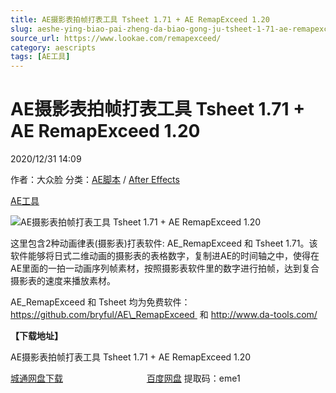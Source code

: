 ```yaml
---
title: AE摄影表拍帧打表工具 Tsheet 1.71 + AE RemapExceed 1.20
slug: aeshe-ying-biao-pai-zheng-da-biao-gong-ju-tsheet-1-71-ae-remapexceed-1-20
source_url: https://www.lookae.com/remapexceed/
category: aescripts
tags: [AE工具]
---
```

# AE摄影表拍帧打表工具 Tsheet 1.71 + AE RemapExceed 1.20

2020/12/31 14:09

作者：大众脸
分类：[AE脚本](https://www.lookae.com/after-effects/aescripts/) / [After Effects](https://www.lookae.com/after-effects/)

[AE工具](https://www.lookae.com/tag/ae%e5%b7%a5%e5%85%b7/)

![AE摄影表拍帧打表工具 Tsheet 1.71 + AE RemapExceed 1.20](https://www.lookae.com/wp-content/uploads/2020/12/RemapExceed.jpg "AE摄影表拍帧打表工具 Tsheet 1.71 + AE RemapExceed 1.20-LookAE.com")

这里包含2种动画律表(摄影表)打表软件: AE\_RemapExceed 和 Tsheet 1.71。该软件能够将日式二维动画的摄影表的表格数字，复制进AE的时间轴之中，使得在AE里面的一拍一动画序列帧素材，按照摄影表软件里的数字进行拍帧，达到复合摄影表的速度来播放素材。

AE\_RemapExceed 和 Tsheet 均为免费软件：https://github.com/bryful/AE\_RemapExceed  和 http://www.da-tools.com/

**【下载地址】**

AE摄影表拍帧打表工具 Tsheet 1.71 + AE RemapExceed 1.20

[城通网盘下载](https://089u.com/file/680462-477935251)                                  [百度网盘](https://pan.baidu.com/s/1iDCChgiFI0EZGsA5TACXoQ) 提取码：eme1
